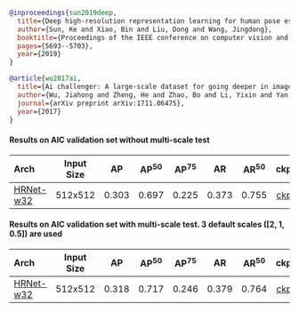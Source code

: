 <!-- [ALGORITHM] -->

```bibtex
@inproceedings{sun2019deep,
  title={Deep high-resolution representation learning for human pose estimation},
  author={Sun, Ke and Xiao, Bin and Liu, Dong and Wang, Jingdong},
  booktitle={Proceedings of the IEEE conference on computer vision and pattern recognition},
  pages={5693--5703},
  year={2019}
}
```

<!-- [DATASET] -->

```bibtex
@article{wu2017ai,
  title={Ai challenger: A large-scale dataset for going deeper in image understanding},
  author={Wu, Jiahong and Zheng, He and Zhao, Bo and Li, Yixin and Yan, Baoming and Liang, Rui and Wang, Wenjia and Zhou, Shipei and Lin, Guosen and Fu, Yanwei and others},
  journal={arXiv preprint arXiv:1711.06475},
  year={2017}
}
```

#### Results on AIC validation set without multi-scale test

| Arch | Input Size | AP | AP<sup>50</sup> | AP<sup>75</sup> | AR | AR<sup>50</sup> | ckpt | log |
| :----------------- | :-----------: | :------: | :------: | :------: | :------: | :------: |:------: |:------: |
| [HRNet-w32](/configs/body/2D_Kpt_SView_RGB_Img/AE/aic/hrnet_w32_aic_512x512.py)  | 512x512 | 0.303 | 0.697 | 0.225 | 0.373 | 0.755 | [ckpt](https://download.openmmlab.com/mmpose/bottom_up/hrnet_w32_aic_512x512-77e2a98a_20210131.pth) | [log](https://download.openmmlab.com/mmpose/bottom_up/hrnet_w32_aic_512x512_20210131.log.json) |

#### Results on AIC validation set with multi-scale test. 3 default scales (\[2, 1, 0.5\]) are used

| Arch | Input Size | AP | AP<sup>50</sup> | AP<sup>75</sup> | AR | AR<sup>50</sup> | ckpt | log |
| :----------------- | :-----------: | :------: | :------: | :------: | :------: | :------: |:------: |:------: |
| [HRNet-w32](/configs/body/2D_Kpt_SView_RGB_Img/AE/aic/hrnet_w32_aic_512x512.py)  | 512x512 | 0.318 | 0.717 | 0.246 | 0.379 | 0.764 | [ckpt](https://download.openmmlab.com/mmpose/bottom_up/hrnet_w32_aic_512x512-77e2a98a_20210131.pth) | [log](https://download.openmmlab.com/mmpose/bottom_up/hrnet_w32_aic_512x512_20210131.log.json) |
